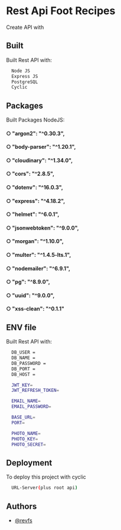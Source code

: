 
# Rest Api Foot Recipes

Create API with

## Built

Built Rest API with:

```bash
  Node JS
  Express JS
  PostgreSQL
  Cyclic
```

## Packages

Built Packages NodeJS: 

#### ○ "argon2": "^0.30.3",
#### ○ "body-parser": "^1.20.1",
#### ○ "cloudinary": "^1.34.0",
#### ○ "cors": "^2.8.5",
#### ○ "dotenv": "^16.0.3",
#### ○ "express": "^4.18.2",
#### ○ "helmet": "^6.0.1",
#### ○ "jsonwebtoken": "^9.0.0",
#### ○ "morgan": "^1.10.0",
#### ○ "multer": "^1.4.5-lts.1",
#### ○ "nodemailer": "^6.9.1",
#### ○ "pg": "^8.9.0",
#### ○ "uuid": "^9.0.0",
#### ○ "xss-clean": "^0.1.1"

## ENV file

Built Rest API with:

```bash
  DB_USER = 
  DB_NAME =  
  DB_PASSWORD = 
  DB_PORT =  
  DB_HOST = 

  JWT_KEY=
  JWT_REFRESH_TOKEN=

  EMAIL_NAME=
  EMAIL_PASSWORD=

  BASE_URL=
  PORT=

  PHOTO_NAME=
  PHOTO_KEY=
  PHOTO_SECRET=  
```
## Deployment

To deploy this project with cyclic

```bash
  URL-Server(plus root api)
```
## Authors

- [@revfs](https://github.com/revofarissaifuddin/)
